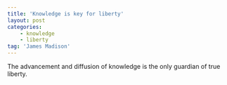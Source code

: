 ```yaml
---
title: 'Knowledge is key for liberty'
layout: post
categories:
    - knowledge
    - liberty
tag: 'James Madison'
---
```


The advancement and diffusion of knowledge is the only guardian of true liberty.
